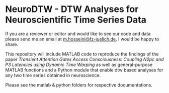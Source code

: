 # NeuroDTW - DTW Analyses for Neuroscientific Time Series Data

If you are a reviewer or editor and would like to see our code and data please send me an email at m.hosseini@fz-juelich.de, I would be happy to share.

This repository will include MATLAB code to reproduce the findings of the paper _Transient Attention Gates Access Consciousness: Coupling N2pc and P3 Latencies using Dynamic Time Warping_ as well as general-purpose MATLAB functions and a Python module that enable dtw based analyses for any two time series obtained in neuroscience.

Please see the matlab & python folders for respective documentations.
